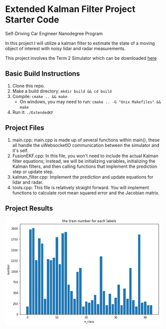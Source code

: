 # Extended Kalman Filter Project Starter Code
Self-Driving Car Engineer Nanodegree Program

In this project I will utilize a kalman filter to estimate the state of a moving object of interest with noisy lidar and radar measurements. 

This project involves the Term 2 Simulator which can be downloaded [here](https://github.com/udacity/self-driving-car-sim/releases)

[//]: # (Image References)

[result]: ./img/result.jpg "result"


## Basic Build Instructions

1. Clone this repo.
2. Make a build directory: `mkdir build && cd build`
3. Compile: `cmake .. && make` 
   * On windows, you may need to run: `cmake .. -G "Unix Makefiles" && make`
4. Run it: `./ExtendedKF `

## Project Files

1. main.cpp: main.cpp is made up of several functions within main(), these all handle the uWebsocketIO communication between the simulator and it's self.
2. FusionEKF.cpp: In this file, you won't need to include the actual Kalman filter equations; instead, we will be initializing variables, initializing the Kalman filters, and then calling functions that implement the prediction step or update step.
3. kalman_filter.cpp: Implement the prediction and update equations for lidar and radar.
4. tools.cpp: This file is relatively straight forward. You will implement functions to calculate root mean squared error and the Jacobian matrix.

## Project Results
![alt text][result]
